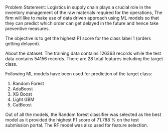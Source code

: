Problem Statement:
Logistics in supply chain plays a crucial role in the inventory management of the raw materials required for the operations, The firm will like to make use of data driven approach 
using ML models so that they can predict which order can get delayed in the future and hence take preventive measures.

The objective is to get the highest F1 score for the class label 1 (orders getting delayed).

About the dataset:
The training data contains 126363 records while the test data contains 54156 records. There are 28 total features including the target class.

Following ML models have been used for prediction of the target class:
1. Random Forest
2. AdaBoost
3. XG Boost
4. Light GBM
5. CatBoost

Out of all the models, the Random forest classifier was selected as the best model as it provided the highest F1 score of 71.788 % on the test submission portal. The RF model was also used for feature selection.
